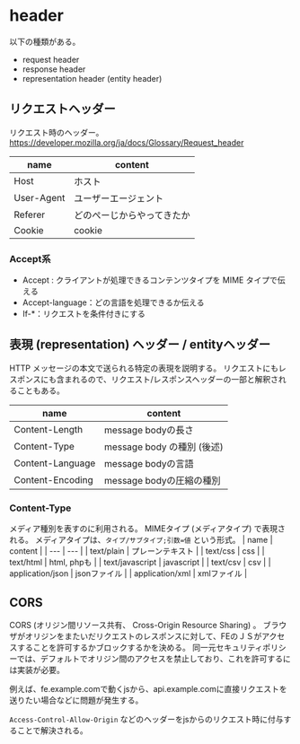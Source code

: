 # header
以下の種類がある。
- request header
- response header
- representation header (entity header)

## リクエストヘッダー
リクエスト時のヘッダー。
https://developer.mozilla.org/ja/docs/Glossary/Request_header

| name | content | 
| --- | --- |
| Host | ホスト |
| User-Agent | ユーザーエージェント |
| Referer | どのぺーじからやってきたか |
| Cookie | cookie |

### Accept系
- Accept : クライアントが処理できるコンテンツタイプを MIME タイプで伝える
- Accept-language：どの言語を処理できるか伝える
- If-*：リクエストを条件付きにする

## 表現 (representation) ヘッダー / entityヘッダー
HTTP メッセージの本文で送られる特定の表現を説明する。
リクエストにもレスポンスにも含まれるので、リクエスト/レスポンスヘッダーの一部と解釈されることもある。

| name | content | 
| --- | --- |
| Content-Length | message bodyの長さ |
| Content-Type | message body の種別 (後述) |
| Content-Language | message bodyの言語 |
| Content-Encoding | message bodyの圧縮の種別 |

### Content-Type
メディア種別を表すのに利用される。
MIMEタイプ (メディアタイプ) で表現される。
メディアタイプは、`タイプ/サブタイプ;引数=値` という形式。
| name | content | 
| --- | --- |
| text/plain | プレーンテキスト |
| text/css | css |
| text/html | html, phpも | 
| text/javascript | javascript |
| text/csv | csv |
| application/json | jsonファイル |
| application/xml | xmlファイル |

## CORS
CORS (オリジン間リソース共有、 Cross-Origin Resource Sharing) 。
ブラウザがオリジンをまたいだリクエストのレスポンスに対して、FEのＪＳがアクセスすることを許可するかブロックするかを決める。
同一元セキュリティポリシーでは、デフォルトでオリジン間のアクセスを禁止しており、これを許可するには実装が必要。

例えば、fe.example.comで動くjsから、api.example.comに直接リクエストを送りたい場合などに問題が発生する。

`Access-Control-Allow-Origin` などのヘッダーをjsからのリクエスト時に付与することで解決される。



